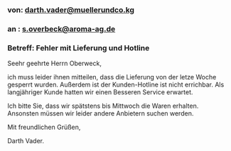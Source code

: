 ### von: darth.vader@muellerundco.kg

### an : s.overbeck@aroma-ag.de

### Betreff: Fehler mit Lieferung und Hotline


Seehr geehrte Herrn Oberweck,

ich muss leider ihnen mitteilen, dass die Lieferung von der letze Woche gesperrt wurden. Außerdem ist der Kunden-Hotline ist nicht errichbar. Als langjähriger Kunde hatten wir einen Besseren Service erwartet. 

Ich bitte Sie, dass wir spätstens bis Mittwoch die Waren erhalten. Ansonsten müssen wir leider andere Anbietern suchen werden. 

Mit freundlichen Grüßen,

Darth Vader. 


